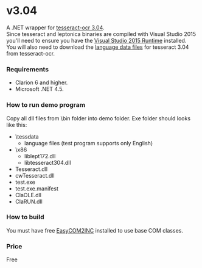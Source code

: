 # v3.04

A .NET wrapper for [tesseract-ocr 3.04](https://github.com/tesseract-ocr/tesseract/releases/tag/3.04.01).  
Since tesseract and leptonica binaries are compiled with Visual Studio 2015 you'll need to ensure you have the [Visual Studio 2015 Runtime](https://www.microsoft.com/en-us/download/details.aspx?id=48145) installed.  
You will also need to download the [language data files](https://github.com/tesseract-ocr/tessdata/tree/3.04.00) for tesseract 3.04 from tesseract-ocr.  

### Requirements  
- Clarion 6 and higher.  
- Microsoft .NET 4.5.  

### How to run demo program  
Copy all dll files from \bin folder into demo folder. Exe folder should looks like this:
- \tessdata
   - language files (test program supports only English)
- \x86
   - liblept172.dll
   - libtesseract304.dll
- Tesseract.dll
- cwTesseract.dll
- test.exe
- test.exe.manifest
- ClaOLE.dll
- ClaRUN.dll

### How to build
You must have free [EasyCOM2INC](http://www.ingasoftplus.com/ProductDetail.php?ProductID=24) installed to use base COM classes.

### Price
Free